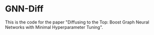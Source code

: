 # GNN-Diff

This is the code for the paper "Diffusing to the Top: Boost Graph Neural Networks with Minimal Hyperparameter Tuning".
